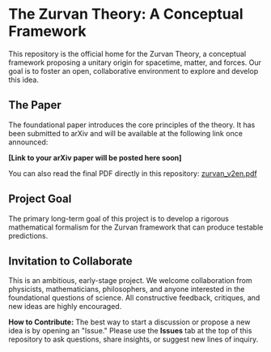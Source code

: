 # The Zurvan Theory: A Conceptual Framework

This repository is the official home for the Zurvan Theory, a conceptual framework proposing a unitary origin for spacetime, matter, and forces. Our goal is to foster an open, collaborative environment to explore and develop this idea.

## The Paper

The foundational paper introduces the core principles of the theory. It has been submitted to arXiv and will be available at the following link once announced:

**[Link to your arXiv paper will be posted here soon]**

You can also read the final PDF directly in this repository: [zurvan_v2en.pdf](zurvan_v2en.pdf)

## Project Goal

The primary long-term goal of this project is to develop a rigorous mathematical formalism for the Zurvan framework that can produce testable predictions.

## Invitation to Collaborate

This is an ambitious, early-stage project. We welcome collaboration from physicists, mathematicians, philosophers, and anyone interested in the foundational questions of science. All constructive feedback, critiques, and new ideas are highly encouraged.

**How to Contribute:**
The best way to start a discussion or propose a new idea is by opening an "Issue." Please use the **Issues** tab at the top of this repository to ask questions, share insights, or suggest new lines of inquiry.

